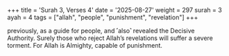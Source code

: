 +++
title = 'Surah 3, Verses 4'
date = '2025-08-27'
weight = 297
surah = 3
ayah = 4
tags = ["allah", "people", "punishment", "revelation"]
+++

previously, as a guide for people, and ˹also˺ revealed the Decisive Authority. Surely those who reject Allah’s revelations will suffer a severe torment. For Allah is Almighty, capable of punishment.